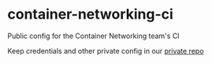 # container-networking-ci
Public config for the Container Networking team's CI

Keep credentials and other private config in our [private repo](https://github.com/cloudfoundry/container-networking-deployments)
